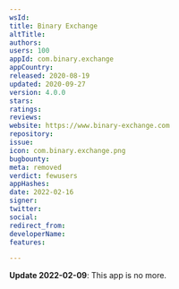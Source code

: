```yaml
---
wsId: 
title: Binary Exchange
altTitle: 
authors: 
users: 100
appId: com.binary.exchange
appCountry: 
released: 2020-08-19
updated: 2020-09-27
version: 4.0.0
stars: 
ratings: 
reviews: 
website: https://www.binary-exchange.com
repository: 
issue: 
icon: com.binary.exchange.png
bugbounty: 
meta: removed
verdict: fewusers
appHashes: 
date: 2022-02-16
signer: 
twitter: 
social: 
redirect_from: 
developerName: 
features: 

---
```


**Update 2022-02-09**: This app is no more.
